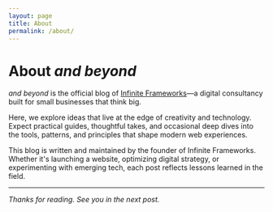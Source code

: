 ```yaml
---
layout: page
title: About
permalink: /about/
---
```


# About _and beyond_

_and beyond_ is the official blog of [Infinite Frameworks](https://infiniteframeworks.com)—a digital consultancy built for small businesses that think big.

Here, we explore ideas that live at the edge of creativity and technology. Expect practical guides, thoughtful takes, and occasional deep dives into the tools, patterns, and principles that shape modern web experiences.

This blog is written and maintained by the founder of Infinite Frameworks. Whether it's launching a website, optimizing digital strategy, or experimenting with emerging tech, each post reflects lessons learned in the field.


---

_Thanks for reading. See you in the next post._
